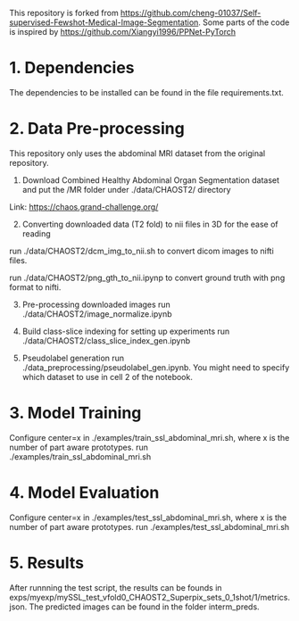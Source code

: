 This repository is forked from https://github.com/cheng-01037/Self-supervised-Fewshot-Medical-Image-Segmentation. 
Some parts of the code is inspired by https://github.com/Xiangyi1996/PPNet-PyTorch

# 1. Dependencies 

The dependencies to be installed can be found in the file requirements.txt. 

# 2. Data Pre-processing 

This repository only uses the abdominal MRI dataset from the original repository. 

1. Download Combined Healthy Abdominal Organ Segmentation dataset and put the /MR folder under ./data/CHAOST2/ directory

Link: https://chaos.grand-challenge.org/

2. Converting downloaded data (T2 fold) to nii files in 3D for the ease of reading

run ./data/CHAOST2/dcm_img_to_nii.sh to convert dicom images to nifti files.

run ./data/CHAOST2/png_gth_to_nii.ipynp to convert ground truth with png format to nifti.

3. Pre-processing downloaded images
run ./data/CHAOST2/image_normalize.ipynb

4. Build class-slice indexing for setting up experiments
run ./data/CHAOST2/class_slice_index_gen.ipynb

5. Pseudolabel generation
run ./data_preprocessing/pseudolabel_gen.ipynb. You might need to specify which dataset to use in cell 2 of the notebook. 

# 3. Model Training

Configure center=x in ./examples/train_ssl_abdominal_mri.sh, where x is the number of part aware prototypes. 
run ./examples/train_ssl_abdominal_mri.sh

# 4. Model Evaluation

Configure center=x in ./examples/test_ssl_abdominal_mri.sh, where x is the number of part aware prototypes.
run ./examples/test_ssl_abdominal_mri.sh

# 5. Results
After runnning the test script, the results can be founds in exps/myexp/mySSL_test_vfold0_CHAOST2_Superpix_sets_0_1shot/1/metrics.json. The predicted images can be found in the folder interm_preds. 
